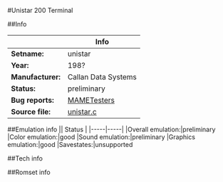#Unistar 200 Terminal

##Info

||Info|
|-----|-----|
|**Setname:**|unistar
|**Year:**|198?
|**Manufacturer:**|Callan Data Systems
|**Status:**|preliminary
|**Bug reports:**|[MAMETesters](http://mametesters.org/view_all_set.php?type=1&temporary=y&search=unistar.c)
|**Source file:**|[unistar.c](https://github.com/mamedev/mame/blob/master/src/mess/drivers/unistar.c)

##Emulation info
|| Status |
|-----|-----|
|Overall emulation:|preliminary
|Color emulation:|good
|Sound emulation:|preliminary
|Graphics emulation:|good
|Savestates:|unsupported

##Tech info

##Romset info

<!--- START OF EDITED COMMENT DO NOT TOUCH TEXT ABOVE-->
